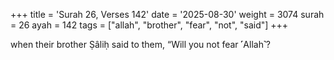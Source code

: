 +++
title = 'Surah 26, Verses 142'
date = '2025-08-30'
weight = 3074
surah = 26
ayah = 142
tags = ["allah", "brother", "fear", "not", "said"]
+++

when their brother Ṣâliḥ said to them, “Will you not fear ˹Allah˺?